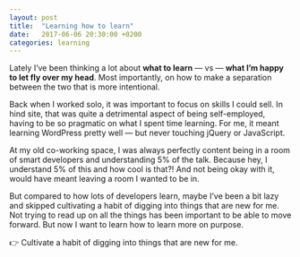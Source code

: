 ```yaml
---
layout: post
title:  "Learning how to learn"
date:   2017-06-06 20:30:00 +0200
categories: learning
---
```


Lately I’ve been thinking a lot about **what to learn** — vs — **what I’m happy to let fly over my head**. Most importantly, on how to make a separation between the two that is more intentional.

Back when I worked solo, it was important to focus on skills I could sell. In hind site, that was quite a detrimental aspect of being self-employed, having to be so pragmatic on what I spent time learning. For me, it meant learning WordPress pretty well — but never touching jQuery or JavaScript.

At my old co-working space, I was always perfectly content being in a room of smart developers and understanding 5% of the talk. Because hey, I understand 5% of this and how cool is that?! And not being okay with it, would have meant leaving a room I wanted to be in.

But compared to how lots of developers learn, maybe I’ve been a bit lazy and skipped cultivating a habit of digging into things that are new for me. Not trying to read up on all the things has been important to be able to move forward. But now I want to learn how to learn more on purpose.

👉 Cultivate a habit of digging into things that are new for me.
